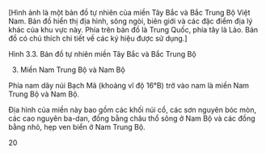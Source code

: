 [Hình ảnh là một bản đồ tự nhiên của miền Tây Bắc và Bắc Trung Bộ Việt Nam. Bản đồ hiển thị địa hình, sông ngòi, biên giới và các đặc điểm địa lý khác của khu vực này. Phía trên bản đồ là Trung Quốc, phía tây là Lào. Bản đồ có chú thích chi tiết về các ký hiệu được sử dụng.]

Hình 3.3. Bản đồ tự nhiên miền Tây Bắc và Bắc Trung Bộ

3. Miền Nam Trung Bộ và Nam Bộ

Phía nam dãy núi Bạch Mã (khoảng vĩ độ 16°B) trở vào nam là miền Nam Trung Bộ và Nam Bộ.

Địa hình của miền này bao gồm các khối núi cổ, các sơn nguyên bóc mòn, các cao nguyên ba-dan, đồng bằng châu thổ sông ở Nam Bộ và các đồng bằng nhỏ, hẹp ven biển ở Nam Trung Bộ.

20